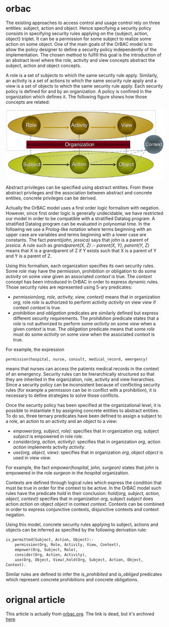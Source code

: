 # orbac

The existing approaches to access control and usage control rely on three
entities: subject, action and object. Hence specifying a security policy
consists in specifying security rules applying on the {subject, action, object}
triplet. It can be a permission for some subject to realize some action on some
object. One of the main goals of the OrBAC model is to allow the policy
designer to define a security policy independently of the implementation. The
chosen method to fulfill this goal is the introduction of an abstract level
where the role, activity and view concepts abstract the subject, action and
object concepts.

A role is a set of subjects to which the same security rule apply. Similarly,
an activity is a set of actions to which the same security rule apply and a
view is a set of objects to which the same security rule apply. Each security
policy is defined for and by an organization. A policy is confined in the
organization which defines it. The following figure shows how those concepts
are related:

<p>
    <img src="diagram.png" alt="Diagram" />
</p>

Abstract privileges can be specified using abstract entities. From these
abstract privileges and the association between abstract and concrete entities,
concrete privileges can be derived.

Actually the OrBAC model uses a first order logic formalism with negation.
However, since first order logic is generally undecidable, we have restricted
our model in order to be compatible with a stratified Datalog program. A
stratified Datalog program can be evaluated in polynomial time. In the
following we use a Prolog-like notation where terms beginning with an upper
case are variables and terms beginning with a lower case are constants. The
fact _parent(john, jessica)_ says that _john_ is a parent of _jessica_. A rule
such as _grandparent(X, Z) :- parent(X, Y), parent(Y, Z)_ means that X is a
grandparent of Z if Y exists such that X is a parent of Y and Y is a parent of
Z.

Using this formalism, each organization specifies its own security rules. Some
_role_ may have the permission, prohibition or obligation to do some _activity_
on some _view_ given an associated _context_ is true. The _context_ concept has
been introduced in OrBAC in order to express dynamic rules. Those security
rules are represented using 5-ary predicates:

- _permission(org, role, activity, view, context)_ means that in organization
  _org_, role _role_ is authorized to perform activity _activity_ on view
  _view_ if context _context_ is true.
- _prohibition_ and _obligation_ predicates are similarly defined but express
  different security requirements. The _prohibition_ predicate states that a
  _role_ is not authorized to perform some _activity_ on some _view_ when a
  given _context_ is true. The _obligation_ predicate means that some _role_
  must do some _activity_ on some _view_ when the associated _context_ is true.

For example, the expression

    permission(hospital, nurse, consult, medical_record, emergency)

means that nurses can access the patients medical records in the context of an
emergency. Security rules can be hierarchically structured so that they are
inherited in the organization, role, activity and view hierarchies. Since a
security policy can be inconsistent because of conflicting security rules (for
example a permission can be in conflict with a prohibition), it is necessary to
define strategies to solve those conflicts.

Once the security policy has been specified at the organizational level, it is
possible to instantiate it by assigning concrete entities to abstract entities.
To do so, three ternary predicates have been defined to assign a subject to a
role, an action to an activity and an object to a view:

- _empower(org, subject, role)_: specifies that in organization _org_, subject
  _subject_ is empowered in role _role_.
- _consider(org, action, activity)_: specifies that in organization _org_,
  action _action_ implements activity _activity_.
- _use(org, object, view)_: specifies that in organization _org_, object
  _object_ is used in view _view_.

For example, the fact _empower(hospital, john, surgeon)_ states that _john_ is
empowered in the role _surgeon_ in the _hospital_ organization.

Contexts are defined through logical rules which express the condition that
must be true in order for the context to be active. In the OrBAC model such
rules have the predicate _hold_ in their conclusion: _hold(org, subject,
action, object, context)_ specifies that in organization _org_, subject
_subject_ does action _action_ on object _object_ in context _context_.
Contexts can be combined in order to express conjunctive contexts, disjunctive
contexts and context negation.

Using this model, concrete security rules applying to subject, actions and
objects can be inferred as specified by the following derivation rule:

    is_permitted(Subject, Action, Object):-
        permission(Org, Role, Activity, View, Context),
        empower(Org, Subject, Role),
        consider(Org, Action, Activity),
        use(Org, Object, View),hold(Org, Subject, Action, Object, Context).

Similar rules are defined to infer the _is_prohibited_ and _is_obliged_
predicates which represent concrete prohibitions and concrete obligations.

# orignal article

This article is actually from [orbac.org][orbac]. The link is dead, but it's
archived [here][archive].

[orbac]: http://orbac.org/?page_id=21
[archive]: https://web.archive.org/web/20180214211324/http://orbac.org/?page_id=21
